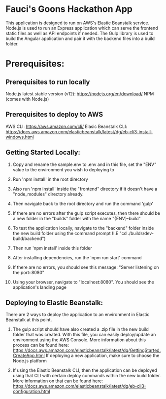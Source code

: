 # Fauci's Goons Hackathon App

This application is designed to run on AWS's Elastic Beanstalk service. Node.js is used to run an Express application which can serve the frontend static files as well as API endpoints if needed. The Gulp library is used to build the Angular application and pair it with the backend files into a build folder. 


# Prerequisites:
## Prerequisites to run locally 
Node.js latest stable version (v12): https://nodejs.org/en/download/
NPM (comes with Node.js)

## Prerequisites to deploy to AWS
AWS CLI: https://aws.amazon.com/cli/
Elasic Beanstalk CLI: https://docs.aws.amazon.com/elasticbeanstalk/latest/dg/eb-cli3-install-windows.html


## Getting Started Locally:

1) Copy and rename the sample.env to .env and in this file, set the "ENV" value to the environment you wish to deploying to 

2) Run 'npm install' in the root directory

3) Also run 'npm install' inside the "frontend" directory if it doesn't have a "node_modules" directory already.

3) Then navigate back to the root directory and run the command 'gulp'

4) If there are no errors after the gulp script executes, then there should be a new folder in the "builds" folder with the name "{ENV}-build"

5) To test the application locally, navigate to the "backend" folder inside the new build folder using the command prompt (I.E "cd ./builds/dev-build/backend")

6) Then run 'npm install' inside this folder

7) After installing dependencies, run the 'npm run start' command

8) If there are no errors, you should see this message: "Server listening on the port::8080"

9) Using your browser, navigate to "localhost:8080". You should see the application's landing page


## Deploying to Elastic Beanstalk:

There are 2 ways to deploy the application to an environment in Elastic Beanstalk at this point.

1) The gulp script should have also created a .zip file in the new build folder that was created. With this file, you can easily deploy/update an environment using the AWS Console. More information about this process can be found here: https://docs.aws.amazon.com/elasticbeanstalk/latest/dg/GettingStarted.CreateApp.html
If deploying a new application, make sure to choose the Node.js platform

2) If using the Elastic Beanstalk CLI, then the application can be deployed using that CLI with certain deploy commands within the new build folder. More information on that can be found here:
https://docs.aws.amazon.com/elasticbeanstalk/latest/dg/eb-cli3-configuration.html

